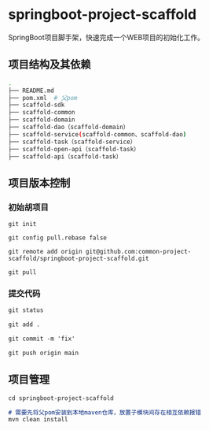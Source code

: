 # springboot-project-scaffold

SpringBoot项目脚手架，快速完成一个WEB项目的初始化工作。

## 项目结构及其依赖

```bash
.
├── README.md
├── pom.xml  # 父pom
├── scaffold-sdk
├── scaffold-common
├── scaffold-domain
├── scaffold-dao（scaffold-domain）
├── scaffold-service(scaffold-common、scaffold-dao)
├── scaffold-task（scaffold-service）
├── scaffold-open-api（scaffold-task）
├── scaffold-api（scaffold-task）

```

## 项目版本控制

### 初始胡项目

```
git init 

git config pull.rebase false

git remote add origin git@github.com:common-project-scaffold/springboot-project-scaffold.git

git pull
```

### 提交代码
```markdown
git status 

git add .

git commit -m 'fix'

git push origin main
```


## 项目管理


```markdown
cd springboot-project-scaffold

# 需要先将父pom安装到本地maven仓库，放置子模块间存在相互依赖报错
mvn clean install
```

